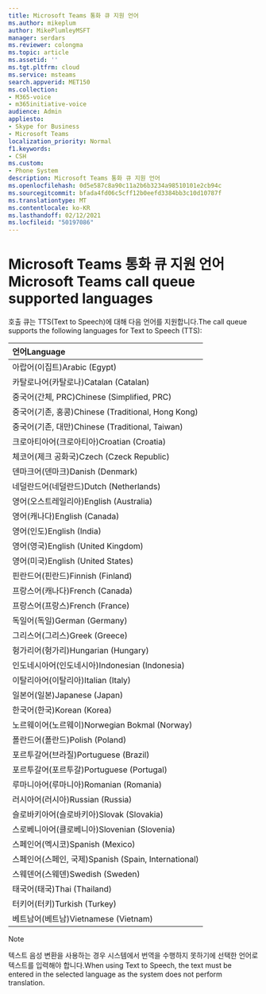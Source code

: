 ```yaml
---
title: Microsoft Teams 통화 큐 지원 언어
ms.author: mikeplum
author: MikePlumleyMSFT
manager: serdars
ms.reviewer: colongma
ms.topic: article
ms.assetid: ''
ms.tgt.pltfrm: cloud
ms.service: msteams
search.appverid: MET150
ms.collection:
- M365-voice
- m365initiative-voice
audience: Admin
appliesto:
- Skype for Business
- Microsoft Teams
localization_priority: Normal
f1.keywords:
- CSH
ms.custom:
- Phone System
description: Microsoft Teams 통화 큐 지원 언어
ms.openlocfilehash: 0d5e587c8a90c11a2b6b3234a98510101e2cb94c
ms.sourcegitcommit: bfada4fd06c5cff12b0eefd3384bb3c10d10787f
ms.translationtype: MT
ms.contentlocale: ko-KR
ms.lasthandoff: 02/12/2021
ms.locfileid: "50197086"
---
```

# <a name="microsoft-teams-call-queue-supported-languages"></a><span data-ttu-id="c8ba8-103">Microsoft Teams 통화 큐 지원 언어</span><span class="sxs-lookup"><span data-stu-id="c8ba8-103">Microsoft Teams call queue supported languages</span></span>

<span data-ttu-id="c8ba8-104">호출 큐는 TTS(Text to Speech)에 대해 다음 언어를 지원합니다.</span><span class="sxs-lookup"><span data-stu-id="c8ba8-104">The call queue supports the following languages for Text to Speech (TTS):</span></span>

|<span data-ttu-id="c8ba8-105">언어</span><span class="sxs-lookup"><span data-stu-id="c8ba8-105">Language</span></span>                                |
|:---------------------------------------|
|<span data-ttu-id="c8ba8-106">아랍어(이집트)</span><span class="sxs-lookup"><span data-stu-id="c8ba8-106">Arabic (Egypt)</span></span>                          |
|<span data-ttu-id="c8ba8-107">카탈로나어(카탈로나)</span><span class="sxs-lookup"><span data-stu-id="c8ba8-107">Catalan (Catalan)</span></span>                       |
|<span data-ttu-id="c8ba8-108">중국어(간체, PRC)</span><span class="sxs-lookup"><span data-stu-id="c8ba8-108">Chinese (Simplified, PRC)</span></span>               |
|<span data-ttu-id="c8ba8-109">중국어(기존, 홍콩)</span><span class="sxs-lookup"><span data-stu-id="c8ba8-109">Chinese (Traditional, Hong Kong)</span></span>        |
|<span data-ttu-id="c8ba8-110">중국어(기존, 대만)</span><span class="sxs-lookup"><span data-stu-id="c8ba8-110">Chinese (Traditional, Taiwan)</span></span>           |
|<span data-ttu-id="c8ba8-111">크로아티아어(크로아티아)</span><span class="sxs-lookup"><span data-stu-id="c8ba8-111">Croatian (Croatia)</span></span>                      |
|<span data-ttu-id="c8ba8-112">체코어(제크 공화국)</span><span class="sxs-lookup"><span data-stu-id="c8ba8-112">Czech (Czeck Republic)</span></span>                  |
|<span data-ttu-id="c8ba8-113">덴마크어(덴마크)</span><span class="sxs-lookup"><span data-stu-id="c8ba8-113">Danish (Denmark)</span></span>                        |
|<span data-ttu-id="c8ba8-114">네덜란드어(네덜란드)</span><span class="sxs-lookup"><span data-stu-id="c8ba8-114">Dutch (Netherlands)</span></span>                     |
|<span data-ttu-id="c8ba8-115">영어(오스트레일리아)</span><span class="sxs-lookup"><span data-stu-id="c8ba8-115">English (Australia)</span></span>                     |
|<span data-ttu-id="c8ba8-116">영어(캐나다)</span><span class="sxs-lookup"><span data-stu-id="c8ba8-116">English (Canada)</span></span>                        |
|<span data-ttu-id="c8ba8-117">영어(인도)</span><span class="sxs-lookup"><span data-stu-id="c8ba8-117">English (India)</span></span>                         |
|<span data-ttu-id="c8ba8-118">영어(영국)</span><span class="sxs-lookup"><span data-stu-id="c8ba8-118">English (United Kingdom)</span></span>                |
|<span data-ttu-id="c8ba8-119">영어(미국)</span><span class="sxs-lookup"><span data-stu-id="c8ba8-119">English (United States)</span></span>                 |
|<span data-ttu-id="c8ba8-120">핀란드어(핀란드)</span><span class="sxs-lookup"><span data-stu-id="c8ba8-120">Finnish (Finland)</span></span>                       |
|<span data-ttu-id="c8ba8-121">프랑스어(캐나다)</span><span class="sxs-lookup"><span data-stu-id="c8ba8-121">French (Canada)</span></span>                         |
|<span data-ttu-id="c8ba8-122">프랑스어(프랑스)</span><span class="sxs-lookup"><span data-stu-id="c8ba8-122">French (France)</span></span>                         |
|<span data-ttu-id="c8ba8-123">독일어(독일)</span><span class="sxs-lookup"><span data-stu-id="c8ba8-123">German (Germany)</span></span>                        |
|<span data-ttu-id="c8ba8-124">그리스어(그리스)</span><span class="sxs-lookup"><span data-stu-id="c8ba8-124">Greek (Greece)</span></span>                          |
|<span data-ttu-id="c8ba8-125">헝가리어(헝가리)</span><span class="sxs-lookup"><span data-stu-id="c8ba8-125">Hungarian (Hungary)</span></span>                     |
|<span data-ttu-id="c8ba8-126">인도네시아어(인도네시아)</span><span class="sxs-lookup"><span data-stu-id="c8ba8-126">Indonesian (Indonesia)</span></span>                  |
|<span data-ttu-id="c8ba8-127">이탈리아어(이탈리아)</span><span class="sxs-lookup"><span data-stu-id="c8ba8-127">Italian (Italy)</span></span>                         |
|<span data-ttu-id="c8ba8-128">일본어(일본)</span><span class="sxs-lookup"><span data-stu-id="c8ba8-128">Japanese (Japan)</span></span>                        |
|<span data-ttu-id="c8ba8-129">한국어(한국)</span><span class="sxs-lookup"><span data-stu-id="c8ba8-129">Korean (Korea)</span></span>                          |
|<span data-ttu-id="c8ba8-130">노르웨이어(노르웨이)</span><span class="sxs-lookup"><span data-stu-id="c8ba8-130">Norwegian Bokmal (Norway)</span></span>               |
|<span data-ttu-id="c8ba8-131">폴란드어(폴란드)</span><span class="sxs-lookup"><span data-stu-id="c8ba8-131">Polish (Poland)</span></span>                         |
|<span data-ttu-id="c8ba8-132">포르투갈어(브라질)</span><span class="sxs-lookup"><span data-stu-id="c8ba8-132">Portuguese (Brazil)</span></span>                     |
|<span data-ttu-id="c8ba8-133">포르투갈어(포르투갈)</span><span class="sxs-lookup"><span data-stu-id="c8ba8-133">Portuguese (Portugal)</span></span>                   |
|<span data-ttu-id="c8ba8-134">루마니아어(루마니아)</span><span class="sxs-lookup"><span data-stu-id="c8ba8-134">Romanian (Romania)</span></span>                      |
|<span data-ttu-id="c8ba8-135">러시아어(러시아)</span><span class="sxs-lookup"><span data-stu-id="c8ba8-135">Russian (Russia)</span></span>                        |
|<span data-ttu-id="c8ba8-136">슬로바키아어(슬로바키아)</span><span class="sxs-lookup"><span data-stu-id="c8ba8-136">Slovak (Slovakia)</span></span>                       |
|<span data-ttu-id="c8ba8-137">스로베니아어(클로베니아)</span><span class="sxs-lookup"><span data-stu-id="c8ba8-137">Slovenian (Slovenia)</span></span>                    |
|<span data-ttu-id="c8ba8-138">스페인어(멕시코)</span><span class="sxs-lookup"><span data-stu-id="c8ba8-138">Spanish (Mexico)</span></span>                        |
|<span data-ttu-id="c8ba8-139">스페인어(스페인, 국제)</span><span class="sxs-lookup"><span data-stu-id="c8ba8-139">Spanish (Spain, International)</span></span>          |
|<span data-ttu-id="c8ba8-140">스웨덴어(스웨덴)</span><span class="sxs-lookup"><span data-stu-id="c8ba8-140">Swedish (Sweden)</span></span>                        |
|<span data-ttu-id="c8ba8-141">태국어(태국)</span><span class="sxs-lookup"><span data-stu-id="c8ba8-141">Thai (Thailand)</span></span>                         |
|<span data-ttu-id="c8ba8-142">터키어(터키)</span><span class="sxs-lookup"><span data-stu-id="c8ba8-142">Turkish (Turkey)</span></span>                        |
|<span data-ttu-id="c8ba8-143">베트남어(베트남)</span><span class="sxs-lookup"><span data-stu-id="c8ba8-143">Vietnamese (Vietnam)</span></span>                    |

> [!NOTE]
> <span data-ttu-id="c8ba8-144">텍스트 음성 변환을 사용하는 경우 시스템에서 번역을 수행하지 못하기에 선택한 언어로 텍스트를 입력해야 합니다.</span><span class="sxs-lookup"><span data-stu-id="c8ba8-144">When using Text to Speech, the text must be entered in the selected language as the system does not perform translation.</span></span>
